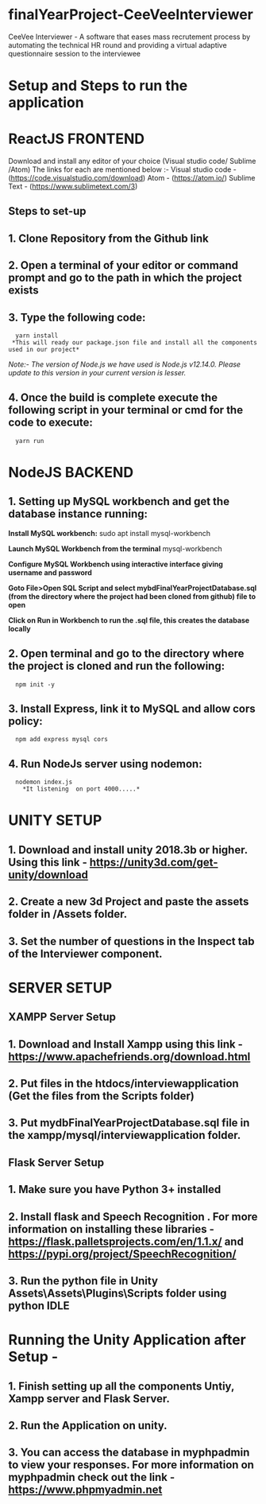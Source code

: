 # finalYearProject-CeeVeeInterviewer
CeeVee Interviewer - A software that eases mass recrutement process by automating the technical HR round and providing a virtual adaptive questionnaire session to the interviewee



# Setup and Steps to run the application 

# ReactJS FRONTEND
Download and install any editor of your choice (Visual studio code/ Sublime /Atom)
The links for each are mentioned below :-
Visual studio code - (https://code.visualstudio.com/download)
Atom - (https://atom.io/)
Sublime Text - (https://www.sublimetext.com/3)

## Steps to set-up 
## 1. Clone Repository from the Github link

## 2. Open a terminal of your editor or command prompt and go to the path in which the project exists

## 3. Type the following code:
      yarn install
     *This will ready our package.json file and install all the components used in our project*
*Note:- The version of Node.js we have used is Node.js v12.14.0.  Please update to this version in your current version is lesser.*

## 4. Once the build is complete execute the following script in your terminal or cmd for the code to execute:
      yarn run



# NodeJS BACKEND 

## 1. Setting up MySQL workbench and get the database instance running:
  **Install MySQL workbench:**
      sudo apt install mysql-workbench

  **Launch MySQL Workbench from the terminal**
      mysql-workbench

  **Configure MySQL Workbench using interactive interface giving username and password**

   **Goto File>Open SQL Script and select mybdFinalYearProjectDatabase.sql (from the directory where the project had been cloned from github) file to open**

  **Click on Run in Workbench to run the .sql file, this creates the database locally**


## 2. Open terminal and go to the directory where the project is cloned and run the following:
      npm init -y 

## 3. Install Express, link it to MySQL and allow cors policy:
      npm add express mysql cors
## 4. Run NodeJs server using nodemon:
      nodemon index.js
        *It listening  on port 4000.....* 


# UNITY SETUP 

## 1. Download and install unity 2018.3b or higher. Using this link - https://unity3d.com/get-unity/download

## 2. Create a new 3d Project and paste the assets folder in <Project Name>/Assets folder.

## 3. Set the number of questions in the Inspect tab of the Interviewer component.



# SERVER SETUP 
## XAMPP Server Setup 

## 1. Download and Install Xampp using this link - https://www.apachefriends.org/download.html

## 2. Put files in the htdocs/interviewapplication (Get the files from the Scripts folder)

## 3. Put mydbFinalYearProjectDatabase.sql file in the xampp/mysql/interviewapplication folder.

## Flask Server Setup 

## 1. Make sure you have Python 3+ installed 

## 2. Install flask and Speech Recognition . For more information on installing these libraries - https://flask.palletsprojects.com/en/1.1.x/ and https://pypi.org/project/SpeechRecognition/ 

## 3. Run the python file in Unity Assets\Assets\Plugins\Scripts folder using python IDLE



# Running the Unity Application after Setup -
## 1. Finish setting up all the components Untiy, Xampp server and Flask Server.

## 2. Run the Application on unity.

## 3. You can access the database in myphpadmin to view your responses. For more information on myphpadmin check out the link - https://www.phpmyadmin.net






